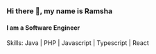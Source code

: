 
### Hi there 👋, my name is Ramsha
#### I am a Software Engineer

Skills: Java | PHP | Javascript | Typescript | React





